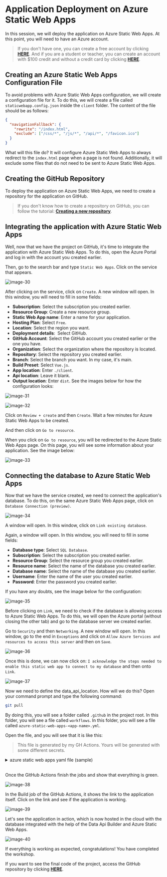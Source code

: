 # Application Deployment on Azure Static Web Apps

In this session, we will deploy the application on Azure Static Web Apps. At this point, you will need to have an Azure account.

> If you don't have one, you can create a free account by clicking **[HERE](https://azure.microsoft.com/free/?WT.mc_id=javascript-75515-gllemos)**. And if you are a student or teacher, you can create an account with $100 credit and without a credit card by clicking **[HERE](https://azure.microsoft.com/free/students/?WT.mc_id=javascript-75515-gllemos)**.

## Creating an Azure Static Web Apps Configuration File

To avoid problems with Azure Static Web Apps configuration, we will create a configuration file for it. To do this, we will create a file called `staticwebapp.config.json` inside the `client` folder. The content of the file should be as follows:

```json
{
  "navigationFallback": {
    "rewrite": "/index.html",
    "exclude": ["/css/*", "/js/*", "/api/*", "/favicon.ico"]
  }
}
```

What will this file do? It will configure Azure Static Web Apps to always redirect to the `index.html` page when a page is not found. Additionally, it will exclude some files that do not need to be sent to Azure Static Web Apps.

## Creating the GitHub Repository 

To deploy the application on Azure Static Web Apps, we need to create a repository for the application on GitHub.

> If you don't know how to create a repository on GitHub, you can follow the tutorial: **[Creating a new repository](https://docs.github.com/en/github/getting-started-with-github/create-a-repo)**.

## Integrating the application with Azure Static Web Apps 

Well, now that we have the project on GitHub, it's time to integrate the application with Azure Static Web Apps. To do this, open the Azure Portal and log in with the account you created earlier.

Then, go to the search bar and type `Static Web Apps`. Click on the service that appears.

![image-30](./../../workshop-images/image-30.jpg)

After clicking on the service, click on `Create`. A new window will open. In this window, you will need to fill in some fields:

- **Subscription**: Select the subscription you created earlier.
- **Resource Group**: Create a new resource group.
- **Static Web App name**: Enter a name for your application.
- **Hosting Plan**: Select `Free`.
- **Location**: Select the region you want.
- **Deployment details**:  Select GitHub.
- **GitHub Account**: Select the GitHub account you created earlier or the one you have. 
- **Organization**: Select the organization where the repository is located.
- **Repository**: Select the repository you created earlier.
- **Branch**: Select the branch you want. In my case, it's main.
- **Build Preset**: Select `Vue.js`.
- **App location**: Enter `./client`.
- **Api location**: Leave it blank.
- **Output location**: Enter `dist`. See the images below for how the configuration looks:

![image-31](./../../workshop-images/image-31.jpg)

![image-32](./../../workshop-images/image-32.jpg)

Click on `Review + create` and then `Create`. Wait a few minutes for Azure Static Web Apps to be created.

And then click on `Go to resource`.

When you click on `Go to resource`, you will be redirected to the Azure Static Web Apps page. On this page, you will see some information about your application. See the image below:

![image-33](./../../workshop-images/image-33.jpg)

## Connecting the database to Azure Static Web Apps

Now that we have the service created, we need to connect the application's database. To do this, on the same Azure Static Web Apps page, click on `Database Connection (preview)`.

![image-34](./../../workshop-images/image-34.jpg)

A window will open. In this window, click on `Link existing database`.

Again, a window will open. In this window, you will need to fill in some fields:

- **Database type**: Select `SQL Database`. 
- **Subscription**: Select the subscription you created earlier. 
- **Resource Group**: Select the resource group you created earlier. 
- **Resource name**: Select the name of the database you created earlier. 
- **Database name**: Select the name of the database you created earlier. 
- **Username**: Enter the name of the user you created earlier. 
- **Password**: Enter the password you created earlier. 

If you have any doubts, see the image below for the configuration:

![image-35](./../../workshop-images/image-35.jpg)

Before clicking on `Link`, we need to check if the database is allowing access to Azure Static Web Apps. To do this, we will open the Azure portal (without closing the other tab) and go to the database server we created earlier.

Go to `Security` and then `Networking`. A new window will open. In this window, go to the end in `Exceptions` and click on `Allow Azure Services and resources to access this server` and then on `Save`.

![image-36](./../../workshop-images/image-36.jpg)

Once this is done, we can now click on: `I acknowledge the steps needed to enable this static web app to connect to my database` and then onto `Link`.

![image-37](./../../workshop-images/image-37.jpg)

Now we need to define the data_api_location. How will we do this? Open your command prompt and type the following command:

```bash
git pull
```

By doing this, you will see a folder called `.github` in the project root. In this folder, you will see a file called `workflows`. In this folder, you will see a file called `azure-static-web-apps-<app-name>.yml`. 

Open the file, and you will see that it is like this:


> This file is generated by my GH Actions. Yours will be generated with some different secrets.

<details><summary>azure static web apps yaml file (sample)</summary>

```yml
name: Azure Static Web Apps CI/CD

on:
  push:
    branches:
      - main
  pull_request:
    types: [opened, synchronize, reopened, closed]
    branches:
      - main

jobs:
  build_and_deploy_job:
    if: github.event_name == 'push' || (github.event_name == 'pull_request' && github.event.action != 'closed')
    runs-on: ubuntu-latest
    name: Build and Deploy Job
    steps:
      - uses: actions/checkout@v2
        with:
          submodules: true
      - name: Build And Deploy
        id: builddeploy
        uses: Azure/static-web-apps-deploy@v1
        with:
          azure_static_web_apps_api_token: ${{ secrets.AZURE_STATIC_WEB_APPS_API_TOKEN_ASHY_MEADOW_06BCC431E }}
          repo_token: ${{ secrets.GITHUB_TOKEN }} # Used for Github integrations (i.e. PR comments)
          action: 'upload'
          ###### Repository/Build Configurations - These values can be configured to match your app requirements. ######
          # For more information regarding Static Web App workflow configurations, please visit: https://aka.ms/swaworkflowconfig
          app_location: './client'
          output_location: 'dist'
          ###### End of Repository/Build Configurations ######

  close_pull_request_job:
    if: github.event_name == 'pull_request' && github.event.action == 'closed'
    runs-on: ubuntu-latest
    name: Close Pull Request Job
    steps:
      - name: Close Pull Request
        id: closepullrequest
        uses: Azure/static-web-apps-deploy@v1
        with:
          azure_static_web_apps_api_token: ${{ secrets.AZURE_STATIC_WEB_APPS_API_TOKEN_ASHY_MEADOW_06BCC431E }}
          action: 'close'
```

</details>
</br>

Once the GitHub Actions finish the jobs and show that everything is green.

![image-38](./../../workshop-images/image-38.jpg)

In the Build job of the GitHub Actions, it shows the link to the application itself. Click on the link and see if the application is working.

![image-39](./../../workshop-images/image-39.jpg)

Let's see the application in action, which is now hosted in the cloud with the database integrated with the help of the Data Api Builder and Azure Static Web Apps.

![image-40](./../../workshop-images/gif-03.gif)

If everything is working as expected, congratulations! You have completed the workshop.

If you want to see the final code of the project, access the GitHub repository by clicking **[HERE](https://github.com/glaucia86/dab-swa-azure-sql-workshop)**.

